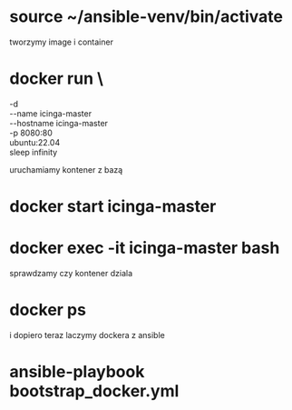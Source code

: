 # source ~/ansible-venv/bin/activate

tworzymy image i container
# docker run \
-d \
--name icinga-master \
--hostname icinga-master \
-p 8080:80 \
ubuntu:22.04 \
sleep infinity


uruchamiamy kontener z bazą
#  docker start icinga-master
#  docker exec -it icinga-master bash

sprawdzamy czy kontener dziala
#  docker ps
i dopiero teraz laczymy dockera z ansible
#  ansible-playbook bootstrap_docker.yml